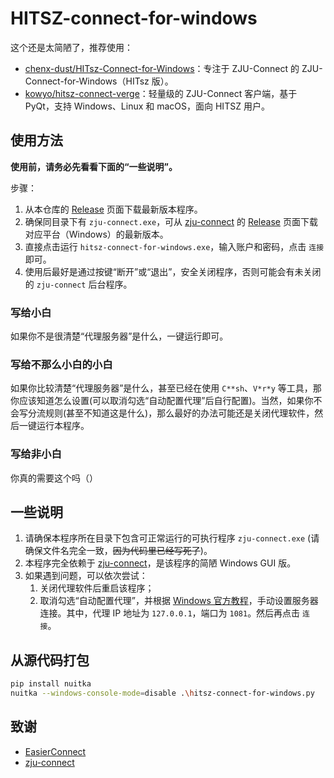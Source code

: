 # HITSZ-connect-for-windows

这个还是太简陋了，推荐使用：

- [chenx-dust/HITsz-Connect-for-Windows](https://github.com/chenx-dust/HITsz-Connect-for-Windows)：专注于 ZJU-Connect 的 ZJU-Connect-for-Windows（HITsz 版）。
- [kowyo/hitsz-connect-verge](https://github.com/kowyo/hitsz-connect-verge)：轻量级的 ZJU-Connect 客户端，基于 PyQt，支持 Windows、Linux 和 macOS，面向 HITSZ 用户。

## 使用方法

**使用前，请务必先看看下面的“一些说明”。**

步骤：

1. 从本仓库的 [Release](https://github.com/Co-ding-Man/hitsz-connect-for-windows/releases) 页面下载最新版本程序。
2. 确保同目录下有 ``zju-connect.exe``，可从 [zju-connect](https://github.com/Mythologyli/zju-connect) 的 [Release](https://github.com/mythologyli/zju-connect/releases) 页面下载对应平台（Windows）的最新版本。
3. 直接点击运行 ``hitsz-connect-for-windows.exe``，输入账户和密码，点击 ``连接`` 即可。
4. 使用后最好是通过按键“断开”或“退出”，安全关闭程序，否则可能会有未关闭的 ``zju-connect`` 后台程序。

### 写给小白

如果你不是很清楚“代理服务器”是什么，一键运行即可。

### 写给不那么小白的小白

如果你比较清楚“代理服务器”是什么，甚至已经在使用 ``C**sh``、``V*r*y`` 等工具，那你应该知道怎么设置(可以取消勾选“自动配置代理”后自行配置)。当然，如果你不会写分流规则(甚至不知道这是什么)，那么最好的办法可能还是关闭代理软件，然后一键运行本程序。

### 写给非小白

你真的需要这个吗（）

## 一些说明

1. 请确保本程序所在目录下包含可正常运行的可执行程序 ``zju-connect.exe`` (请确保文件名完全一致，~~因为代码里已经写死了~~)。
2. 本程序完全依赖于 [zju-connect](https://github.com/Mythologyli/zju-connect)，是该程序的简陋 Windows GUI 版。
3. 如果遇到问题，可以依次尝试：
   1. 关闭代理软件后重启该程序；
   2. 取消勾选“自动配置代理”，并根据 [Windows 官方教程](https://prod.support.services.microsoft.com/zh-cn/windows/%E5%9C%A8-windows-%E4%B8%AD%E4%BD%BF%E7%94%A8%E4%BB%A3%E7%90%86%E6%9C%8D%E5%8A%A1%E5%99%A8-03096c53-0554-4ffe-b6ab-8b1deee8dae1)，手动设置服务器连接。其中，代理 IP 地址为 ``127.0.0.1``，端口为 ``1081``。然后再点击 ``连接``。

## 从源代码打包

```Bash
pip install nuitka
nuitka --windows-console-mode=disable .\hitsz-connect-for-windows.py
```

## 致谢

+ [EasierConnect](https://github.com/lyc8503/EasierConnect)
+ [zju-connect](https://github.com/Mythologyli/zju-connect)
